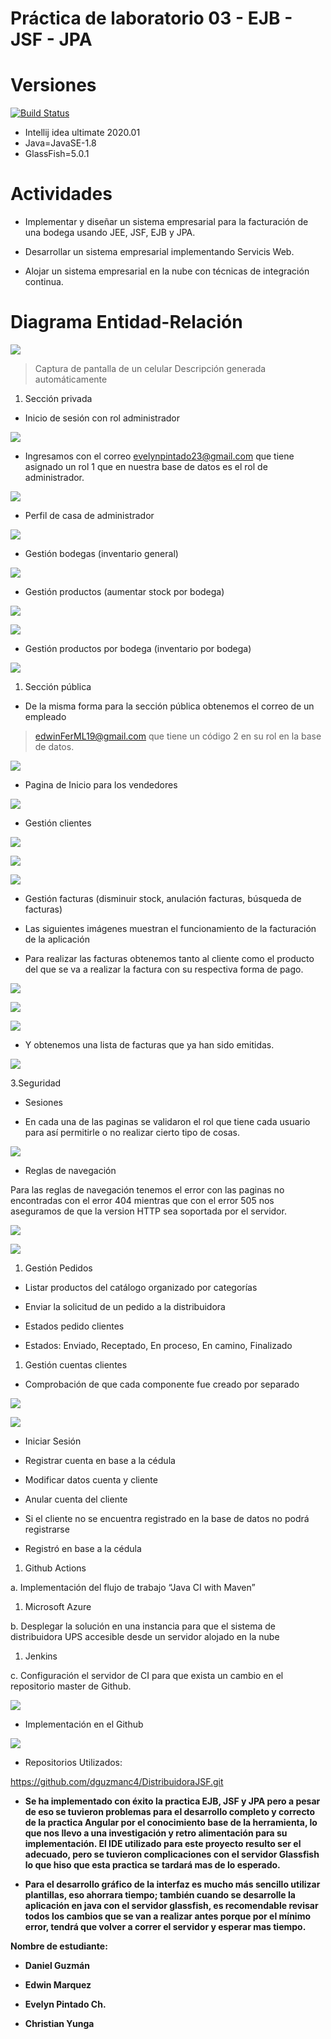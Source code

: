 # Práctica de laboratorio 03 - EJB - JSF - JPA

# Versiones

[![Build Status](https://travis-ci.org/joemccann/dillinger.svg?branch=master)](https://travis-ci.org/joemccann/dillinger)
                                                                                                     
                                                                                                    
 - Intellij idea ultimate 2020.01
 - Java=JavaSE-1.8
- GlassFish=5.0.1   

# Actividades

-   Implementar y diseñar un sistema empresarial para la facturación de una
    bodega usando JEE, JSF, EJB y JPA.

-   Desarrollar un sistema empresarial implementando Servicis Web.

-   Alojar un sistema empresarial en la nube con técnicas de integración
    continua.

# Diagrama Entidad-Relación

![](media/591bbe7420e36f84a2172d80e41872d2.jpg)

>   Captura de pantalla de un celular Descripción generada automáticamente

1.  Sección privada

-   Inicio de sesión con rol administrador

![](media/4e81519a5a4e6640dbdcf5af63b38343.png)

-   Ingresamos con el correo <evelynpintado23@gmail.com> que tiene asignado un
    rol 1 que en nuestra base de datos es el rol de administrador.

![](media/27ab5060992d5fbe88050d46f04cd209.png)

-   Perfil de casa de administrador

![](media/ff2ff20735280927c479526cf722a665.png)

-   Gestión bodegas (inventario general)

![](media/050c2d4c9487ed924ccd6c3c169e71e8.png)

-   Gestión productos (aumentar stock por bodega)

![](media/ae7e218c984afdfdd5c0bd721da62b87.png)

![](media/65c90997596dd989fb4cf5ddeb29b866.png)

-   Gestión productos por bodega (inventario por bodega)

![](media/c99ebec79e76f8945b7ba70a0759f940.png)

1.  Sección pública

-   De la misma forma para la sección pública obtenemos el correo de un empleado

>   <edwinFerML19@gmail.com> que tiene un código 2 en su rol en la base de
>   datos.

![](media/512a079c7fc2b7fa69a68580ac33d4d7.png)

-   Pagina de Inicio para los vendedores

![](media/bc91d54110b56a8e1d26d1443ada7701.png)

-   Gestión clientes

![](media/98d74496d10825f96db22e177b0a61b0.png)

![](media/0af952be04150847b34102e7e060bd26.png)

![](media/f7c377899d450d126db88042179b1ea2.png)

-   Gestión facturas (disminuir stock, anulación facturas, búsqueda de facturas)

-   Las siguientes imágenes muestran el funcionamiento de la facturación de la
    aplicación

-   Para realizar las facturas obtenemos tanto al cliente como el producto del
    que se va a realizar la factura con su respectiva forma de pago.

![](media/4824c83c4ca07934e5ebd9180ecb8e7b.png)

![](media/65e026da8b644584486824e79c7997a8.png)

![](media/d907ce9e799f099040f04e9699a34745.png)

-   Y obtenemos una lista de facturas que ya han sido emitidas.

![](media/f693ebc9d88a214389ebf66dc8047c3c.png)

3.Seguridad

-   Sesiones

-   En cada una de las paginas se validaron el rol que tiene cada usuario para
    así permitirle o no realizar cierto tipo de cosas.

![](media/ff92d3c9019f62a63b274e209fd94857.png)

-   Reglas de navegación

Para las reglas de navegación tenemos el error con las paginas no encontradas
con el error 404 mientras que con el error 505 nos aseguramos de que la version
HTTP sea soportada por el servidor.

![](media/8f31df8850d1eb5fed63091b9cf96491.png)

![](media/a3e2a08713400810aa4694135a9d6adc.png)

1.  Gestión Pedidos

-   Listar productos del catálogo organizado por categorías

-   Enviar la solicitud de un pedido a la distribuidora

-   Estados pedido clientes

-   Estados: Enviado, Receptado, En proceso, En camino, Finalizado

1.  Gestión cuentas clientes

-   Comprobación de que cada componente fue creado por separado

![](media/00d785a8f83189194d0cbc21d0774692.png)

![](media/98d57911a46600aae57d088c219e7537.png)

-   Iniciar Sesión

-   Registrar cuenta en base a la cédula

-   Modificar datos cuenta y cliente

-   Anular cuenta del cliente

-   Si el cliente no se encuentra registrado en la base de datos no podrá
    registrarse

-   Registró en base a la cédula

1.  Github Actions

a. Implementación del flujo de trabajo “Java CI with Maven”

1.  Microsoft Azure

b. Desplegar la solución en una instancia para que el sistema de distribuidora
UPS accesible desde un servidor alojado en la nube

1.  Jenkins

c. Configuración el servidor de CI para que exista un cambio en el repositorio
master de Github.

![](media/c4f7a449a338f82b9896d8e685419267.png)

-   Implementación en el Github

![](media/00d093c514c6adbc5c1d1d24315a3d58.png)

-   Repositorios Utilizados:

<https://github.com/dguzmanc4/DistribuidoraJSF.git>

-   **Se ha implementado con éxito la practica EJB, JSF y JPA pero a pesar de
    eso se tuvieron problemas para el desarrollo completo y correcto de la
    practica Angular por el conocimiento base de la herramienta, lo que nos
    llevo a una investigación y retro alimentación para su implementación. El
    IDE utilizado para este proyecto resulto ser el adecuado, pero se tuvieron
    complicaciones con el servidor Glassfish lo que hiso que esta practica se
    tardará mas de lo esperado.**

-   **Para el desarrollo gráfico de la interfaz es mucho más sencillo utilizar
    plantillas, eso ahorrara tiempo; también cuando se desarrolle la aplicación
    en java con el servidor glassfish, es recomendable revisar todos los cambios
    que se van a realizar antes porque por el mínimo error, tendrá que volver a
    correr el servidor y esperar mas tiempo.**

**Nombre de estudiante:**

-   **Daniel Guzmán**

-   **Edwin Marquez**

-   **Evelyn Pintado Ch.**

-   **Christian Yunga**
